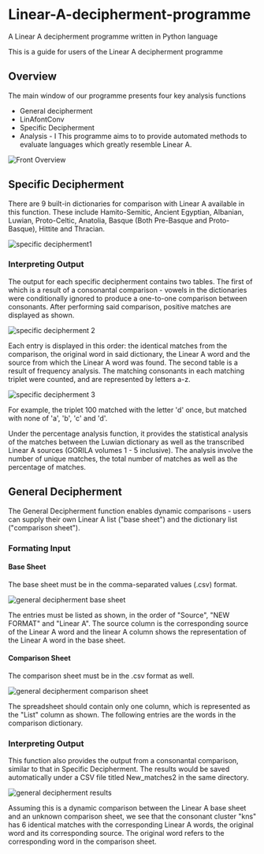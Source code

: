 # Linear-A-decipherment-programme
A Linear A decipherment programme written in Python language

This is a guide for users of the Linear A decipherment programme

## Overview 
The main window of our programme presents four key analysis functions 
   - General decipherment
   - LinAfontConv
   - Specific Decipherment
   - Analysis - I
This programme aims to to provide automated methods to evaluate languages which greatly resemble Linear A.

![Front Overview](https://user-images.githubusercontent.com/79370985/108601868-e4e14c80-73d9-11eb-90b3-6dd2fafe52f8.JPG)


## Specific Decipherment
There are 9 built-in dictionaries for comparison with Linear A available in this function. These include Hamito-Semitic, Ancient Egyptian, Albanian, Luwian, Proto-Celtic, Anatolia, Basque (Both Pre-Basque and Proto-Basque), Hittite and Thracian.

![specific decipherment1](https://user-images.githubusercontent.com/79370985/108601902-15c18180-73da-11eb-80f7-8d70d409e528.JPG)

### Interpreting Output
The output for each specific decipherment contains two tables. The first of which is a result of a consonantal comparison - vowels in the dictionaries were conditionally ignored to produce a one-to-one comparison between consonants. After performing said comparison, positive matches are displayed as shown.

![specific decipherment 2](https://user-images.githubusercontent.com/79370985/108601925-2bcf4200-73da-11eb-80e7-f0e8058fa752.JPG)

Each entry is displayed in this order: the identical matches from the comparison, the original word in said dictionary, the Linear A word and the source from which the Linear A word was found. 
The second table is a result of frequency analysis. The matching consonants in each matching triplet were counted, and are represented by letters a-z.

![specific decipherment 3](https://user-images.githubusercontent.com/79370985/108601933-3984c780-73da-11eb-95b0-99922e30bced.JPG)

For example, the triplet 100 matched with the letter 'd' once, but matched with none of 'a', 'b', 'c' and 'd'.

Under the percentage analysis function, it provides the statistical analysis of the matches between the Luwian dictionary as well as the transcribed Linear A sources (GORILA volumes 1 - 5 inclusive). The analysis involve the number of unique matches, the total number of matches as well as the percentage of matches.

## General Decipherment 
The General Decipherment function enables dynamic comparisons - users can supply their own Linear A list ("base sheet") and the dictionary list ("comparison sheet"). 

### Formating Input

#### Base Sheet
The base sheet must be in the comma-separated values (.csv) format. 

![general decipherment base sheet](https://user-images.githubusercontent.com/79370985/108602016-bb74f080-73da-11eb-8ea2-968a35b7cf64.JPG)

The entries must be listed as shown, in the order of "Source", "NEW FORMAT" and "Linear A". The source column is the corresponding source of the Linear A word and the linear A column shows the representation of the Linear A word in the base sheet.

#### Comparison Sheet
The comparison sheet must be in the .csv format as well. 

![general decipherment comparison sheet](https://user-images.githubusercontent.com/79370985/108602029-caf43980-73da-11eb-8ff5-fa6c19ccff78.JPG)

The spreadsheet should contain only one column, which is represented as the "List" column as shown. The following entries are the words in the comparison dictionary.

### Interpreting Output
This function also provides the output from a consonantal comparison, similar to that in Specific Decipherment. The results would be saved automatically under a CSV file titled New_matches2 in the same directory.

![general decipherment results](https://user-images.githubusercontent.com/79370985/108602113-32aa8480-73db-11eb-9b79-1b18d74f683b.JPG)

Assuming this is a dynamic comparison between the Linear A base sheet and an unknown comparison sheet, we see that the consonant cluster "kns" has 6 identical matches with the corresponding Linear A words, the original word and its corresponding source. The original word refers to the corresponding word in the comparison sheet.




















